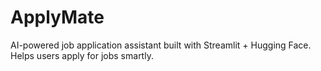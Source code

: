 # ApplyMate
AI-powered job application assistant built with Streamlit + Hugging Face. Helps users apply for jobs smartly.
